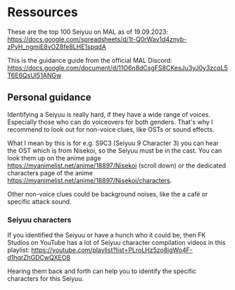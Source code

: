 # Ressources

These are the top 100 Seiyuu on MAL as of 19.09.2023:
https://docs.google.com/spreadsheets/d/1t-Q0rWav1d4znyb-zPyH_ngmiE8vOZ8fe8LHE1spqdA

This is the guidance guide from the official MAL Discord:
https://docs.google.com/document/d/11O6n8dCsgFS8CKesJu3yJ0y3zcqL5T6E6QsUI51ANGw


## Personal guidance


Identifying a Seiyuu is really hard, if they have a wide range of voices. Especially those who can do voiceovers for both genders.
That's why I recommend to look out for non-voice clues, like OSTs or sound effects.

What I mean by this is for e.g. S9C3 (Seiyuu 9 Character 3) you can hear the OST which is from Nisekoi, so the Seiyuu must be in the cast.
You can look them up on the anime page https://myanimelist.net/anime/18897/Nisekoi (scroll down) or the dedicated characters page of the anime https://myanimelist.net/anime/18897/Nisekoi/characters.

Other non-voice clues could be background noises, like the a café or specific attack sound.

### Seiyuu characters

If you identified the Seiyuu or have a hunch who it could be, then
FK Studios on YouTube has a lot of Seiyuu character compilation videos in this playlist:
https://youtube.com/playlist?list=PLroLHz5zo8jgWo4F-d1hqrZhGDCwQXEO8

Hearing them back and forth can help you to identify the specific characters for this Seiyuu.
